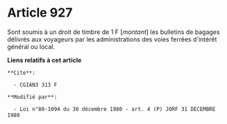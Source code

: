 # Article 927

Sont soumis à un droit de timbre de 1 F [*montant*] les bulletins de bagages délivrés aux voyageurs par les administrations
des voies ferrées d'intérêt général ou local.

**Liens relatifs à cet article**

	**Cite**:

	  - CGIAN3 313 F

	**Modifié par**:

	  - Loi n°80-1094 du 30 décembre 1980 - art. 4 (P) JORF 31 DECEMBRE 1980
